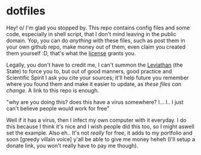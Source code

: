 
# dotfiles

Hey! o/ I'm glad you stopped by. This repo contains config files and some code,
especially in shell script, that I don't mind leaving in the public domain.
Yop, you can do *anything* with these files, such as post them in your own github repo,
make money out of them, even claim you created them yourself :D, that's what
the [license](UNLICENSE) grants you.

Legally, you don't have to credit me, I can't summon the [Leviathan][1] (the
State) to force you to, but out of good manners, good practice and Scientific
Spirit I ask you cite your sources; it'll help future you remember where you
found them and make it easier to update, as *these files can change*. A link to
this repo is enough.

[1]: https://en.wikipedia.org/wiki/Leviathan_(Hobbes_book)

"why are you doing this? does this have a virus somewhere? I... I.. I just can't
believe people would work for free"

Well if it has a virus, then I infect my own computer with it everyday. I do
this because I think it's nice and I wish people did this too, so I might aswell
set the example. Also eh.. It's not _really_ for free, it adds to my portfolio
and soon [greedy villain voice] y'all be able to give me money heheh (I'll
setup a donate link, you won't really have to pay me though).

